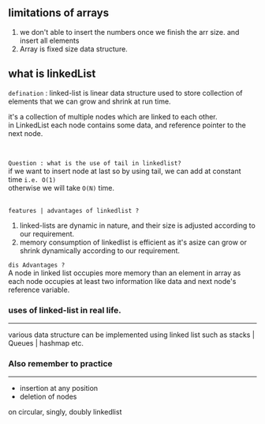 

## limitations of arrays

1. we don't able to  insert the numbers once we finish the arr size. 
and insert all elements
2. Array is fixed size data structure.

## what is linkedList
`defination` : linked-list is linear data structure used to store collection of elements
that we can grow and shrink at run time.

it's a collection of multiple nodes which are linked to each other. <br>
in LinkedList each node contains some data, and reference pointer to the next node.

<br>

`Question : what is the use of tail in linkedlist?` <br>
if we want to insert node at last so by using tail, we can add at 
constant time `i.e. O(1)` <br>
otherwise we will take `O(N)` time.
<br> <br>

`features | advantages of linkedlist ?` <br>
1. linked-lists are dynamic in nature, and their size is adjusted according to our requirement.
2. memory consumption of linkedlist is efficient as it's asize can grow or shrink dynamically 
according to our requirement.

`dis Advantages ?` <br>
A node in linked list occupies more memory than an element in array as each node
occupies at least two information like data and next node's reference variable.


### uses of linked-list in real life.
___
various data structure can be implemented using linked list such as stacks | Queues | hashmap etc.

### Also remember to practice
___
* insertion at any position
* deletion of nodes

on circular, singly, doubly linkedlist
